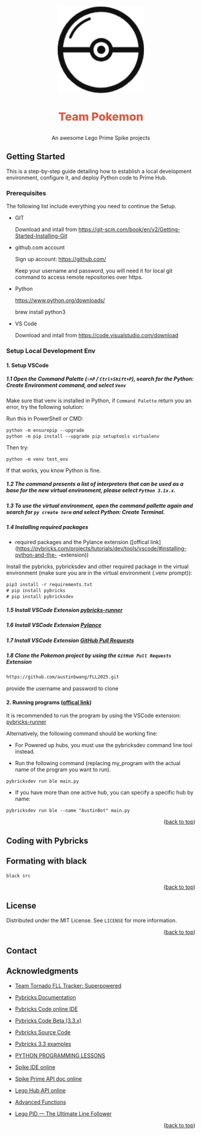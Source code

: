 <a name="readme-top"></a>

<!-- PROJECT LOGO -->
<div align="center" style="padding: 0; margin: 0;">
  <a href="https://github.com/austinbwang/FLL2025">
    <img src="images/logo.png" alt="Team Pokemon" height="230">
  </a>
  <h3 style="color:#dd5a44;font-size:30px;font-weight:780">Team Pokemon</h3>
  <p>
    An awesome Lego Prime Spike projects
    <br />
  </p>
</div>

<!-- GETTING STARTED -->
## Getting Started

This is a step-by-step guide detailing how to establish a local development environment, configure it, and deploy Python code to Prime Hub.

### Prerequisites

The following list include everything you need to continue the Setup.
* GIT

    Download and intall from https://git-scm.com/book/en/v2/Getting-Started-Installing-Git

* github.com account

    Sign up account: https://github.com/

    Keep your username and password, you will need it for local git command to access remote repositories over https.

* Python

    https://www.python.org/downloads/

    brew install python3

* VS Code

    Download and intall from https://code.visualstudio.com/download



### Setup Local Development Env

#### 1. Setup VSCode

##### 1.1  Open the Command Palette (`⇧⌘P` / `Ctrl+Shift+P`), search for the Python: Create Environment command, and select `Venv`

Make sure that venv is installed in Python, if `Command Palette` return you an error, try the following solution:

Run this in PowerShell or CMD:

`````shell
python -m ensurepip --upgrade
python -m pip install --upgrade pip setuptools virtualenv
`````

Then try:
`````shell
python -m venv test_env
`````

If that works, you know Python is fine.

##### 1.2  The command presents a list of interpreters that can be used as a base for the new virtual environment, please select `Python 3.1x.x`.

##### 1.3  To use the virtual environment, open the command pallette again and search for `py create term` and select Python: Create Terminal.

##### 1.4  Installing required packages

- required packages and the Pylance extension ([offical link](https://pybricks.com/projects/tutorials/dev/tools/vscode/#installing-python-and-the-  -extension))

Install the pybricks, pybricksdev and other required package in the virtual environment (make sure you are in the virtual environment (.venv prompt)):
`````shell
pip3 install -r requirements.txt
# pip install pybricks
# pip install pybricksdev
`````

##### 1.5  Install VSCode Extension [pybricks-runner](https://marketplace.visualstudio.com/items?itemName=AnandSingh.pybricks-runner)

##### 1.6  Install VSCode Extension [Pylance](https://marketplace.visualstudio.com/items?itemName=ms-python.vscode-pylance)

##### 1.7  Install VSCode Extension [GitHub Pull Requests](https://marketplace.visualstudio.com/items?itemName=GitHub.vscode-pull-request-github)

##### 1.8  Clone the Pokemon project by using the `GitHub Pull Requests` Extension

   ```sh
   https://github.com/austinbwang/FLL2025.git
   ```
   provide the username and password to clone



#### 2. Running programs ([offical link](https://pybricks.com/projects/tutorials/dev/tools/vscode/#downloading-and-running-programs))

It is recommended to run the program by using the VSCode extension: [pybricks-runner](https://marketplace.visualstudio.com/items?itemName=AnandSingh.pybricks-runner)

Alternatively, the following command should be working fine: 

- For Powered up hubs, you must use the pybricksdev command line tool instead.

- Run the following command (replacing my_program with the actual name of the program you want to run).
`````shell
pybricksdev run ble main.py
`````
- If you have more than one active hub, you can specify a specific hub by name:

`````shell
pybricksdev run ble --name "AustinBot" main.py
````````






<p align="right">(<a href="#readme-top">back to top</a>)</p>

## Coding with Pybricks

## Formating with black
`````shell
black src
````````







<p align="right">(<a href="#readme-top">back to top</a>)</p>

<!-- LICENSE -->
## License

Distributed under the MIT License. See `LICENSE` for more information.

<p align="right">(<a href="#readme-top">back to top</a>)</p>

<!-- CONTACT -->
## Contact

<!-- Your Name - [@your_twitter](https://twitter.com/your_username) - email@example.com

Project Link: [https://github.com/your_username/repo_name](https://github.com/your_username/repo_name)

<p align="right">(<a href="#readme-top">back to top</a>)</p> -->



<!-- ACKNOWLEDGMENTS -->
## Acknowledgments

<!-- Use this space to list resources you find helpful and would like to give credit to. I've included a few of my favorites to kick things off!-->

* [Team Tornado FLL Tracker: Superpowered](https://coda.io/d/Tornado-2023_d9vY0DHbz5U/About-Tornado_suO00#_luXc_)
* [Pybricks Documentation](https://docs.pybricks.com/en/latest/)
* [Pybricks Code online IDE](https://code.pybricks.com/)
* [Pybricks Code Beta (3.3.x)](https://beta.pybricks.com/)
* [Pybricks Source Code](https://github.com/pybricks)

* [Pybricks 3.3 examples](https://github.com/FLL-Team-24277/Master-Program-Fall-2023)
* [PYTHON PROGRAMMING LESSONS](https://primelessons.org/en/PyLessons.html)
* [Spike IDE online](https://spike.legoeducation.com/#/prime/project)
* [Spike Prime API doc online](https://sanjay.seshan.org/spikeprime-tools/spike.html)
* [Lego Hub API online](https://lego.github.io/MINDSTORMS-Robot-Inventor-hub-API/index.html)
* [Advanced Functions](https://github.com/azzieg/mindstorms-inventor/tree/main/word_blocks)

* [Lego PID — The Ultimate Line Follower](https://medium.com/kidstronics/lego-pid-the-ultimate-line-follower-45d4e517572b)


<p align="right">(<a href="#readme-top">back to top</a>)</p> 

